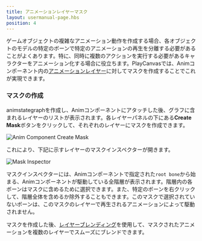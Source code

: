```yaml
---
title: アニメーションレイヤーマスク
layout: usermanual-page.hbs
position: 4
---
```


ゲームオブジェクトの複雑なアニメーション動作を作成する場合、各オブジェクトのモデルの特定のボーンで特定のアニメーションの再生を分離する必要があることがよくあります。特に、同時に複数のアクションを実行する必要があるキャラクターをアニメーション化する場合に役立ちます。PlayCanvasでは、Animコンポーネント内の[アニメーションレイヤー](/en/user-manual/animation/anim-state-graph-assets/#layers/)に対してマスクを作成することでこれが実現できます。

### マスクの作成

animstategraphを作成し、Animコンポーネントにアタッチした後、グラフに含まれるレイヤーのリストが表示されます。各レイヤーパネルの下にある**Create Mask**ボタンをクリックして、それぞれのレイヤーにマスクを作成できます。

![Anim Component Create Mask][1]

これにより、下記に示すレイヤーのマスクインスペクターが開きます。

![Mask Inspector][2]

マスクインスペクターには、Animコンポーネントで指定された`root bone`から始まる、Animコンポーネントが駆動している全階層が表示されます。階層内の各ボーンはマスクに含めるために選択できます。また、特定のボーンを右クリックして、階層全体を含めるか除外することもできます。このマスクで選択されていないボーンは、このマスクのレイヤーで再生されるアニメーションによって駆動されません。

マスクを作成した後、[レイヤーブレンディング](/en/user-manual/animation/anim-state-graph-assets/#layer-blending)を使用して、マスクされたアニメーションを複数のレイヤーでスムーズにブレンドできます。

[1]: /images/user-manual/anim/anim_component_create_mask.png
[2]: /images/user-manual/anim/anim_mask_inspector.png
